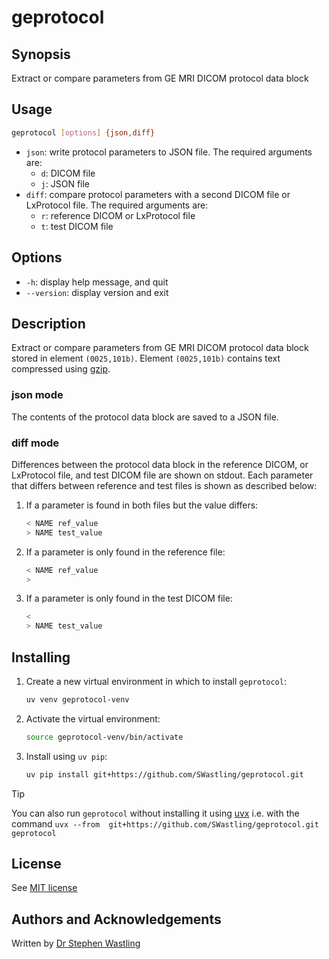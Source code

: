 # geprotocol

## Synopsis
Extract or compare parameters from GE MRI DICOM protocol data block

## Usage

```bash
geprotocol [options] {json,diff}
```
- `json`: write protocol parameters to JSON file. The required arguments are:
   - `d`: DICOM file
   - `j`: JSON file
- `diff`: compare protocol parameters with a second DICOM file or LxProtocol file. The required 
arguments are:
   - `r`: reference DICOM or LxProtocol file
   - `t`: test DICOM file
## Options
- `-h`: display help message, and quit
- `--version`: display version and exit

## Description
Extract or compare parameters from GE MRI DICOM protocol data block stored in
element `(0025,101b)`. Element `(0025,101b)` contains text compressed using 
[gzip](gnu.org/software/gzip).

### json mode
The contents of the protocol data block are saved to a JSON file.

### diff mode
Differences between the protocol data block in the reference DICOM, or LxProtocol 
file, and test DICOM file are shown on stdout. Each parameter that differs 
between reference and test files is shown as described below:

1. If a parameter is found in both files but the value differs:

    ```bash
    < NAME ref_value
    > NAME test_value
    ```

2. If a parameter is only found in the reference file:
    ```bash
    < NAME ref_value
    > 
    ```

3. If a parameter is only found in the test DICOM file:
    ```bash
    < 
    > NAME test_value
    ```
 
## Installing
1. Create a new virtual environment in which to install `geprotocol`:

    ```bash
    uv venv geprotocol-venv
    ```
   
2. Activate the virtual environment:

    ```bash
    source geprotocol-venv/bin/activate
    ```

4. Install using `uv pip`:
    ```bash
    uv pip install git+https://github.com/SWastling/geprotocol.git
    ```
   
> [!TIP]
> You can also run `geprotocol` without installing it using [uvx](https://docs.astral.sh/uv/guides/tools/) i.e. with the command `uvx --from  git+https://github.com/SWastling/geprotocol.git geprotocol`

## License
See [MIT license](./LICENSE)

## Authors and Acknowledgements
Written by [Dr Stephen Wastling](mailto:stephen.wastling@nhs.net) 